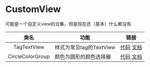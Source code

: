 # CustomView
可能是一个自定义view的合集，但是现在还（基本）什么都没有

|类名|功能|链接|
|:--:|--|--|
|TagTextView|样式为常见tag的TextView|[代码][tag_tv_code] [文档][tag_tv_readme]
|CircleColorGroup|颜色为圆形的颜色选择器|[代码][color_group_code] [文档][color_group_readme]


[tag_tv_code]:https://github.com/ddancn/CustomView/blob/master/view/src/main/java/com/ddancn/view/tag/TagTextView.kt
[tag_tv_readme]:https://github.com/ddancn/CustomView/blob/master/view/readme/tag_tv/TagTextView.md

[color_group_code]:https://github.com/ddancn/CustomView/blob/master/view/src/main/java/com/ddancn/view/colorgroup/CircleColorGroup.kt
[color_group_readme]:https://github.com/ddancn/CustomView/blob/master/view/readme/color_group/CircleColorGroup.md
